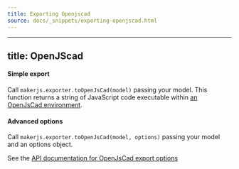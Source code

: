 ```yaml
---
title: Exporting Openjscad
source: docs/_snippets/exporting-openjscad.html
---
```


---
title: OpenJScad
---

#### Simple export

Call `makerjs.exporter.toOpenJsCad(model)` passing your model.
This function returns a string of JavaScript code executable within [an OpenJsCad environment](https://joostn.github.io/OpenJsCad/).

#### Advanced options

Call `makerjs.exporter.toOpenJsCad(model, options)` passing your model and an options object.

See the [API documentation for OpenJsCad export options](/docs/api/interfaces/makerjs.exporter.iopenjscadoptions.html#content)
